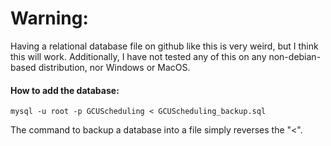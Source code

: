# Warning:
Having a relational database file on github like this is very weird, but I think this will work.
Additionally, I have not tested any of this on any non-debian-based distribution, nor Windows or MacOS.

#### How to add the database:

`mysql -u root -p GCUScheduling < GCUScheduling_backup.sql`

The command to backup a database into a file simply reverses the "<".
